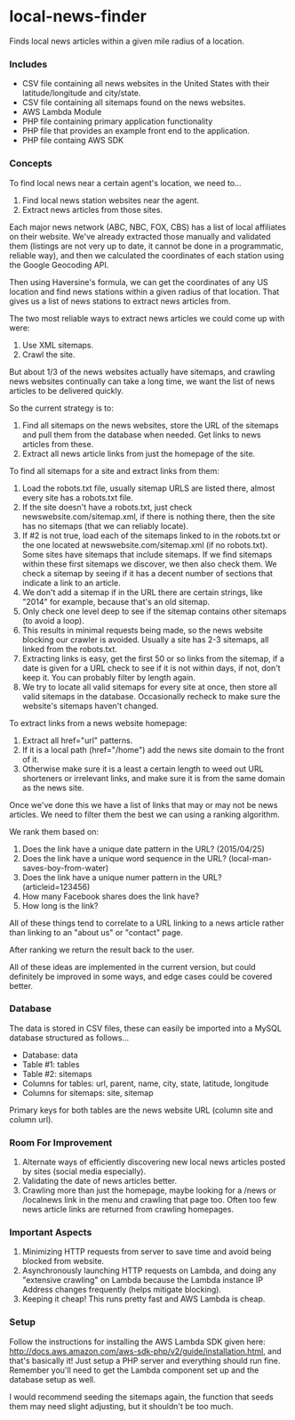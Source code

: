 # local-news-finder
Finds local news articles within a given mile radius of a location.
### Includes
* CSV file containing all news websites in the United States with their latitude/longitude and city/state.
* CSV file containing all sitemaps found on the news websites.
* AWS Lambda Module
* PHP file containing primary application functionality
* PHP file that provides an example front end to the application.
* PHP file containg AWS SDK

### Concepts
To find local news near a certain agent's location, we need to...
1. Find local news station websites near the agent.
2. Extract news articles from those sites.

Each major news network (ABC, NBC, FOX, CBS) has a list of local affiliates on their website. We've already extracted those manually and validated them (listings are not very up to date, it cannot be done in a programmatic, reliable way), and then we calculated the coordinates of each station using the Google Geocoding API.

Then using Haversine's formula, we can get the coordinates of any US location and find news stations within a given radius of that location. That gives us a list of news stations to extract news articles from.

The two most reliable ways to extract news articles we could come up with were:

1. Use XML sitemaps.
2. Crawl the site.

But about 1/3 of the news websites actually have sitemaps, and crawling news websites continually can take a long time, we want the list of news articles to be delivered quickly.

So the current strategy is to:

1. Find all sitemaps on the news websites, store the URL of the sitemaps and pull them from the database when needed. Get links to news articles from these.
2. Extract all news article links from just the homepage of the site.

To find all sitemaps for a site and extract links from them:

1. Load the robots.txt file, usually sitemap URLS are listed there, almost every site has a robots.txt file.
2. If the site doesn't have a robots.txt, just check newswebsite.com/sitemap.xml, if there is nothing there, then the site has no sitemaps (that we can reliably locate).
3. If #2 is not true, load each of the sitemaps linked to in the robots.txt or the one located at newswebsite.com/sitemap.xml (if no robots.txt). Some sites have sitemaps that include sitemaps. If we find sitemaps within these first sitemaps we discover, we then also check them. We check a sitemap by seeing if it has a decent number of <url> sections that indicate a link to an article.
4. We don't add a sitemap if in the URL there are certain strings, like "2014" for example, because that's an old sitemap.
5. Only check one level deep to see if the sitemap contains other sitemaps (to avoid a loop).
6. This results in minimal requests being made, so the news website blocking our crawler is avoided. Usually a site has 2-3 sitemaps, all linked from the robots.txt.
7. Extracting links is easy, get the first 50 or so links from the sitemap, if a date is given for a URL check to see if it is not within days, if not, don't keep it. You can probably filter by length again.
8. We try to locate all valid sitemaps for every site at once, then store all valid sitemaps in the database. Occasionally recheck to make sure the website's sitemaps haven't changed.

To extract links from a news website homepage:

1. Extract all href="url" patterns.
2. If it is a local path (href="/home") add the news site domain to the front of it.
3. Otherwise make sure it is a least a certain length to weed out URL shorteners or irrelevant links, and make sure it is from the same domain as the news site.

Once we've done this we have a list of links that may or may not be news articles. We need to filter them the best we can using a ranking algorithm.

We rank them based on:

1. Does the link have a unique date pattern in the URL? (2015/04/25)
2. Does the link have a unique word sequence in the URL? (local-man-saves-boy-from-water)
3. Does the link have a unique numer pattern in the URL? (articleid=123456)
4. How many Facebook shares does the link have?
5. How long is the link?

All of these things tend to correlate to a URL linking to a news article rather than linking to an "about us" or "contact" page.

After ranking we return the result back to the user.

All of these ideas are implemented in the current version, but could definitely be improved in some ways, and edge cases could be covered better.

### Database
The data is stored in CSV files, these can easily be imported into a MySQL database structured as follows...
* Database: data
* Table #1: tables
* Table #2: sitemaps
* Columns for tables: url, parent, name, city, state, latitude, longitude
* Columns for sitemaps: site, sitemap

Primary keys for both tables are the news website URL (column site and column url).
### Room For Improvement
1. Alternate ways of efficiently discovering new local news articles posted by sites (social media especially).
2. Validating the date of news articles better.
3. Crawling more than just the homepage, maybe looking for a /news or /localnews link in the menu and crawling that page too. Often too few news article links are returned from crawling homepages.

### Important Aspects
1. Minimizing HTTP requests from server to save time and avoid being blocked from website.
2. Asynchronously launching HTTP requests on Lambda, and doing any "extensive crawling" on Lambda because the Lambda instance IP Address changes frequently (helps mitigate blocking).
3. Keeping it cheap! This runs pretty fast and AWS Lambda is cheap.

### Setup
Follow the instructions for installing the AWS Lambda SDK given here: http://docs.aws.amazon.com/aws-sdk-php/v2/guide/installation.html, and that's basically it! Just setup a PHP server and everything should run fine. Remember you'll need to get the Lambda component set up and the database setup as well.

I would recommend seeding the sitemaps again, the function that seeds them may need slight adjusting, but it shouldn't be too much.
